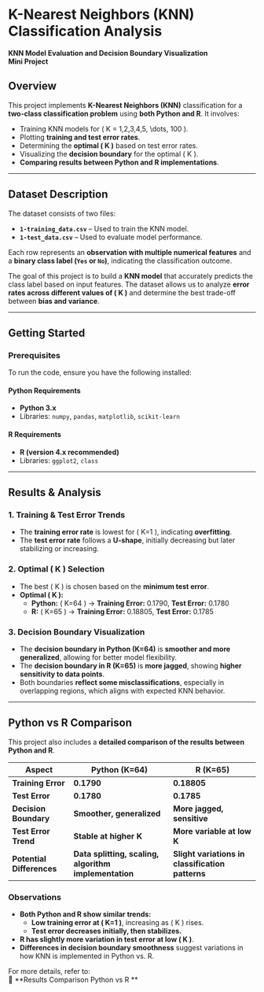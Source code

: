 # **K-Nearest Neighbors (KNN) Classification Analysis**  
**KNN Model Evaluation and Decision Boundary Visualization**  
**Mini Project**  

## **Overview**  
This project implements **K-Nearest Neighbors (KNN)** classification for a **two-class classification problem** using **both Python and R**. It involves:  

- Training KNN models for \( K = 1,2,3,4,5, \dots, 100 \).  
- Plotting **training and test error rates**.  
- Determining the **optimal \( K \)** based on test error rates.  
- Visualizing the **decision boundary** for the optimal \( K \).  
- **Comparing results between Python and R implementations**.  

---

## **Dataset Description**  

The dataset consists of two files:  
- **`1-training_data.csv`** – Used to train the KNN model.  
- **`1-test_data.csv`** – Used to evaluate model performance.  

Each row represents an **observation with multiple numerical features** and a **binary class label (`Yes` or `No`)**, indicating the classification outcome.  

The goal of this project is to build a **KNN model** that accurately predicts the class label based on input features. The dataset allows us to analyze **error rates across different values of \( K \)** and determine the best trade-off between **bias and variance**.  

---

## **Getting Started**  

### **Prerequisites**  

To run the code, ensure you have the following installed:  

#### **Python Requirements**  
- **Python 3.x**  
- Libraries: `numpy`, `pandas`, `matplotlib`, `scikit-learn`  

#### **R Requirements**  
- **R (version 4.x recommended)**  
- Libraries: `ggplot2`, `class`  

---

## **Results & Analysis**  

### **1. Training & Test Error Trends**  
- The **training error rate** is lowest for \( K=1 \), indicating **overfitting**.  
- The **test error rate** follows a **U-shape**, initially decreasing but later stabilizing or increasing.  

### **2. Optimal \( K \) Selection**  
- The best \( K \) is chosen based on the **minimum test error**.  
- **Optimal \( K \):**  
  - **Python:** \( K=64 \) → **Training Error:** 0.1790, **Test Error:** 0.1780  
  - **R:** \( K=65 \) → **Training Error:** 0.18805, **Test Error:** 0.1785  

### **3. Decision Boundary Visualization**  
- The **decision boundary in Python (K=64)** is **smoother and more generalized**, allowing for better model flexibility.  
- The **decision boundary in R (K=65)** is **more jagged**, showing **higher sensitivity to data points**.  
- Both boundaries **reflect some misclassifications**, especially in overlapping regions, which aligns with expected KNN behavior.  

---

## **Python vs R Comparison**  

This project also includes a **detailed comparison of the results between Python and R**.  

| **Aspect**             | **Python (K=64)**       | **R (K=65)**         |
|------------------------|------------------------|----------------------|
| **Training Error**     | **0.1790**              | **0.18805**         |
| **Test Error**        | **0.1780**              | **0.1785**          |
| **Decision Boundary**  | **Smoother, generalized** | **More jagged, sensitive** |
| **Test Error Trend**   | **Stable at higher K**  | **More variable at low K** |
| **Potential Differences** | **Data splitting, scaling, algorithm implementation** | **Slight variations in classification patterns** |

### **Observations**
- **Both Python and R show similar trends:**  
  - **Low training error at \( K=1 \)**, increasing as \( K \) rises.  
  - **Test error decreases initially, then stabilizes.**  
- **R has slightly more variation in test error at low \( K \)**.  
- **Differences in decision boundary smoothness** suggest variations in how KNN is implemented in Python vs. R.  

For more details, refer to:  
📄 **Results Comparison Python vs R **  